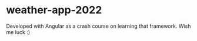 # weather-app-2022
Developed with Angular as a crash course on learning that framework. Wish me luck :)
